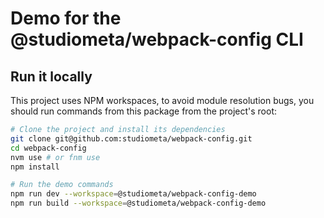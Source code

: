 # Demo for the @studiometa/webpack-config CLI

## Run it locally

This project uses NPM workspaces, to avoid module resolution bugs, you should run commands from this package from the project's root:

```bash
# Clone the project and install its dependencies
git clone git@github.com:studiometa/webpack-config.git
cd webpack-config
nvm use # or fnm use
npm install

# Run the demo commands
npm run dev --workspace=@studiometa/webpack-config-demo
npm run build --workspace=@studiometa/webpack-config-demo
```
